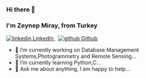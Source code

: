 ### Hi there 👋

### I'm Zeynep Miray, from Turkey
<p>
  <a href="https://www.linkedin.com/[in/zeynep-miray-ertunç-445a83198/]" rel="nofollow noreferrer">
    <img src="https://i.stack.imgur.com/gVE0j.png" alt="linkedin"> LinkedIn
  </a> &nbsp; 
  <a href="https://github.com/[removed]" rel="nofollow noreferrer">
    <img src="https://i.stack.imgur.com/tskMh.png" alt="github"> Github
  </a>
</p>

- 🔭 I’m currently working on Database Management Systems,Photogrammetry and Remote Sensing...
- 🌱 I’m currently learning Python,C...
- 💬 Ask me about anything, I am happy to help...

